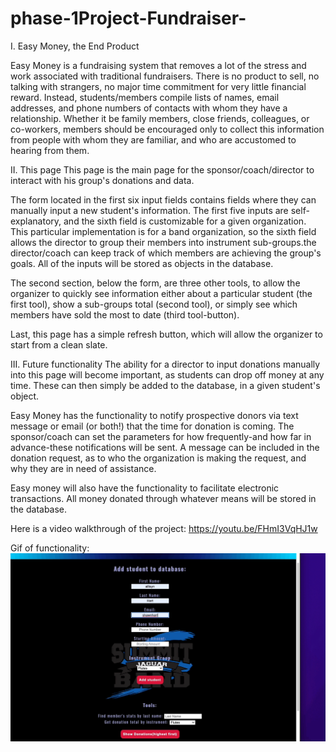 # phase-1Project-Fundraiser-
I. Easy Money, the End Product

Easy Money is a fundraising system that removes a lot of the stress and work associated with traditional fundraisers.  There is no product to sell, no talking with strangers, no major time commitment for very little financial reward. Instead, students/members compile lists of names, email addresses, and phone numbers of contacts with whom they have a relationship. Whether it be family members, close friends, colleagues, or co-workers, members should be encouraged only to collect this information from people with whom they are familiar, and who are accustomed to hearing from them.

II. This page
This page is the main page for the sponsor/coach/director to interact with his group's donations and data.

The form located in the first six input fields contains fields where they can manually input a new student's information. The first five inputs are self-explanatory, and the sixth field is customizable for a given organization. This particular implementation is for a band organization, so the sixth field allows the director to group their members into instrument sub-groups.the director/coach can keep track of which members are achieving the group's goals. All of the inputs will be stored as objects in the database. 

The second section, below the form, are three other tools, to allow the organizer to quickly see information either about a particular student (the first tool), show a sub-groups total (second tool), or simply see which members have sold the most to date (third tool-button).

Last, this page has a simple refresh button, which will allow the organizer to start from a clean slate.


III. Future functionality 
The ability for a director to input donations manually into this page will become important, as students can drop off money at any time.  These can then simply be added to the database, in a given student's object.

Easy Money has the functionality to notify prospective donors via text message or email (or both!) that the time for donation is coming. The sponsor/coach can set the parameters for how frequently-and how far in advance-these notifications will be sent. A message can be included in the donation request, as to who the organization is making the request, and why they are in need of assistance.

Easy money will also have the functionality to facilitate electronic transactions.  All money donated through whatever means will be stored in the database.

Here is a video walkthrough of the project:
https://youtu.be/FHmI3VqHJ1w

Gif of functionality:
![](Phase1Gif.gif)